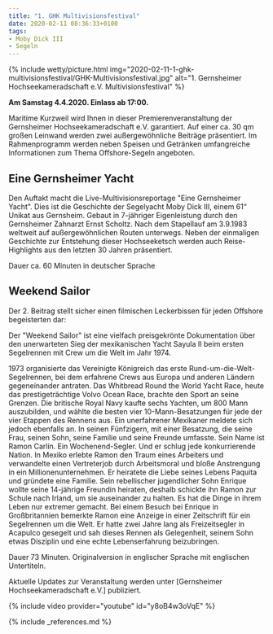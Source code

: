 ```yaml
---
title: "1. GHK Multivisionsfestival"
date: 2020-02-11 08:36:33+0100
tags:
- Moby Dick III
- Segeln
---
```


{% include wetty/picture.html img="2020-02-11-1-ghk-multivisionsfestival/GHK-Multivisionsfestival.jpg" alt="1. Gernsheimer Hochseekameradschaft e.V. Multivisionsfestival" %}

**Am Samstag 4.4.2020. Einlass ab 17:00.**

Maritime Kurzweil wird Ihnen in dieser Premierenveranstaltung der Gernsheimer Hochseekameradschaft e.V. garantiert. Auf einer ca. 30 qm großen Leinwand werden zwei außergewöhnliche Beiträge präsentiert. Im Rahmenprogramm werden neben Speisen und Getränken umfangreiche Informationen zum Thema Offshore-Segeln angeboten.

## Eine Gernsheimer Yacht ##

Den Auftakt macht die Live-Multivisionsreportage "Eine Gernsheimer Yacht". Dies ist die Geschichte der Segelyacht Moby Dick III, einem 61“ Unikat aus Gernsheim. Gebaut in 7-jähriger Eigenleistung durch den Gernsheimer Zahnarzt Ernst Scholtz. Nach dem Stapellauf am 3.9.1983 weltweit auf außergewöhnlichen Routen unterwegs. Neben der einmaligen Geschichte zur Entstehung dieser Hochseeketsch werden auch Reise-Highlights aus den letzten 30 Jahren präsentiert.

Dauer ca. 60 Minuten in deutscher Sprache

## Weekend Sailor ##

Der 2. Beitrag stellt sicher einen filmischen Leckerbissen für jeden Offshore begeisterten dar:

Der "Weekend Sailor" ist eine vielfach preisgekrönte Dokumentation über den unerwarteten Sieg der mexikanischen Yacht Sayula II beim ersten Segelrennen mit Crew um die Welt im Jahr 1974.

1973 organisierte das Vereinigte Königreich das erste Rund-um-die-Welt-Segelrennen, bei dem erfahrene Crews aus Europa und anderen Ländern gegeneinander antraten. Das Whitbread Round the World Yacht Race, heute das prestigeträchtige Volvo Ocean Race, brachte den Sport an seine Grenzen. Die britische Royal Navy kaufte sechs Yachten, um 800 Mann auszubilden, und wählte die besten vier 10-Mann-Besatzungen für jede der vier Etappen des Rennens aus. Ein unerfahrener Mexikaner meldete sich jedoch ebenfalls an. In seinen Fünfzigern, mit einer Besatzung, die seine Frau, seinen Sohn, seine Familie und seine Freunde umfasste. Sein Name ist Ramon Carlín. Ein Wochenend-Segler. Und er schlug jede konkurrierende Nation. In Mexiko erlebte Ramon den Traum eines Arbeiters und verwandelte einen Vertreterjob durch Arbeitsmoral und bloße Anstrengung in ein Millionenunternehmen. Er heiratete die Liebe seines Lebens Paquita und gründete eine Familie. Sein rebellischer jugendlicher Sohn Enrique wollte seine 14-jährige Freundin heiraten, deshalb schickte ihn Ramon zur Schule nach Irland, um sie auseinander zu halten. Es hat die Dinge in ihrem Leben nur extremer gemacht. Bei einem Besuch bei Enrique in Großbritannien bemerkte Ramon eine Anzeige in einer Zeitschrift für ein Segelrennen um die Welt. Er hatte zwei Jahre lang als Freizeitsegler in Acapulco gesegelt und sah dieses Rennen als Gelegenheit, seinem Sohn etwas Disziplin und eine echte Lebenserfahrung beizubringen.

Dauer 73 Minuten. Originalversion in englischer Sprache mit englischen Untertiteln.

Aktuelle Updates zur Veranstaltung werden unter [Gernsheimer Hochseekameradschaft e.V.] publiziert.

{% include video provider="youtube" id="y8oB4w3oVqE" %}

{% include _references.md %}